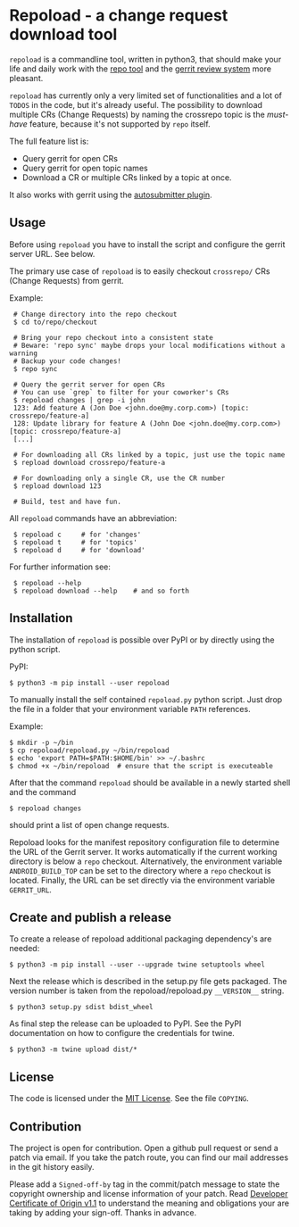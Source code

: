 
# Repoload - a change request download tool

`repoload` is a commandline tool, written in python3, that should make your
life and daily work with the [repo tool][repo] and the [gerrit review
system][gerrit] more pleasant.

`repoload` has currently only a very limited set of functionalities and a lot
of `TODOS` in the code, but it's already useful. The possibility to download
multiple CRs (Change Requests) by naming the crossrepo topic is the *must-have*
feature, because it's not supported by `repo` itself.

The full feature list is:

* Query gerrit for open CRs
* Query gerrit for open topic names
* Download a CR or multiple CRs linked by a topic at once.

It also works with gerrit using the [autosubmitter plugin][autosubmit].

[repo]: https://gerrit.googlesource.com/git-repo/
[gerrit]: https://www.gerritcodereview.com/
[autosubmit]: https://gerrit.googlesource.com/plugins/autosubmitter


## Usage

Before using `repoload` you have to install the script and configure the gerrit
server URL. See below.

The primary use case of `repoload` is to easily checkout `crossrepo/` CRs
(Change Requests) from gerrit.

Example:

     # Change directory into the repo checkout
     $ cd to/repo/checkout

     # Bring your repo checkout into a consistent state
     # Beware: 'repo sync' maybe drops your local modifications without a warning
     # Backup your code changes!
     $ repo sync

     # Query the gerrit server for open CRs
     # You can use `grep` to filter for your coworker's CRs
     $ repoload changes | grep -i john
     123: Add feature A (Jon Doe <john.doe@my.corp.com>) [topic: crossrepo/feature-a]
     128: Update library for feature A (John Doe <john.doe@my.corp.com>) [topic: crossrepo/feature-a]
     [...]

     # For downloading all CRs linked by a topic, just use the topic name
     $ repload download crossrepo/feature-a

     # For downloading only a single CR, use the CR number
     $ repload download 123

     # Build, test and have fun.

All `repoload` commands have an abbreviation:

     $ repoload c     # for 'changes'
     $ repoload t     # for 'topics'
     $ repoload d     # for 'download'


For further information see:

     $ repoload --help
     $ repoload download --help    # and so forth


## Installation

The installation of `repoload` is possible over PyPI or by directly using the
python script.

PyPI:

    $ python3 -m pip install --user repoload

To manually install the self contained `repoload.py` python script. Just drop
the file in a folder that your environment variable `PATH` references.

Example:

    $ mkdir -p ~/bin
    $ cp repoload/repoload.py ~/bin/repoload
    $ echo 'export PATH=$PATH:$HOME/bin' >> ~/.bashrc
    $ chmod +x ~/bin/repoload  # ensure that the script is executeable

After that the command `repoload` should be available in a newly started shell
and the command

    $ repoload changes

should print a list of open change requests.

Repoload looks for the manifest repository configuration file to determine the
URL of the Gerrit server. It works automatically if the current working
directory is below a `repo` checkout. Alternatively, the environment variable
`ANDROID_BUILD_TOP` can be set to the directory where a `repo` checkout is
located. Finally, the URL can be set directly via the environment variable
`GERRIT_URL`.


## Create and publish a release

To create a release of repoload additional packaging dependency's are needed:

    $ python3 -m pip install --user --upgrade twine setuptools wheel

Next the release which is described in the setup.py file gets packaged.
The version number is taken from the repoload/repoload.py `__VERSION__` string.

    $ python3 setup.py sdist bdist_wheel

As final step the release can be uploaded to PyPI.
See the PyPI documentation on how to configure the credentials for twine.

    $ python3 -m twine upload dist/*


## License

The code is licensed under the [MIT License](https://opensource.org/licenses/MIT).
See the file `COPYING`.


## Contribution

The project is open for contribution. Open a github pull request or send a
patch via email. If you take the patch route, you can find our mail addresses
in the git history easily.

Please add a `Signed-off-by` tag in the commit/patch message to state the
copyright ownership and license information of your patch. Read [Developer
Certificate of Origin v1.1](https://developercertificate.org/) to understand
the meaning and obligations your are taking by adding your sign-off. Thanks in
advance.
